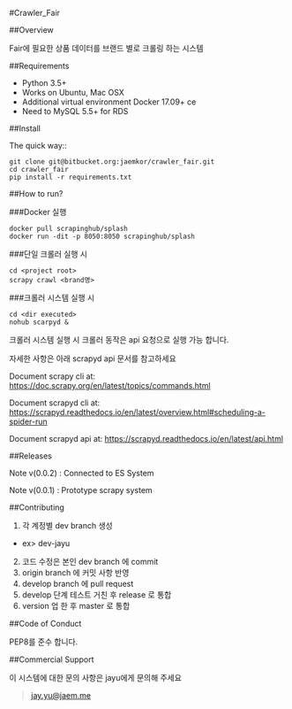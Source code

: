 #Crawler_Fair

##Overview

Fair에 필요한 상품 데이터를 브랜드 별로 크롤링 하는 시스템

##Requirements

* Python 3.5+
* Works on Ubuntu, Mac OSX
* Additional virtual environment Docker 17.09+ ce
* Need to MySQL 5.5+ for RDS


##Install

The quick way::

    git clone git@bitbucket.org:jaemkor/crawler_fair.git
    cd crawler_fair
    pip install -r requirements.txt

##How to run?

###Docker 실행 

    docker pull scrapinghub/splash
    docker run -dit -p 8050:8050 scrapinghub/splash
    
###단일 크롤러 실행 시
    
    cd <project root>
    scrapy crawl <brand명>

###크롤러 시스템 실행 시

    cd <dir executed>
    nohub scarpyd &
    
크롤러 시스템 실행 시 크롤러 동작은 api 요청으로 실행 가능 합니다. 

자세한 사항은 아래 scrapyd api 문서를 참고하세요

Document scrapy cli at: https://doc.scrapy.org/en/latest/topics/commands.html

Document scrapyd cli at: https://scrapyd.readthedocs.io/en/latest/overview.html#scheduling-a-spider-run

Document scrapyd api at: https://scrapyd.readthedocs.io/en/latest/api.html

##Releases

Note v(0.0.2) : Connected to ES System

Note v(0.0.1) : Prototype scrapy system

##Contributing

1. 각 계정별 dev branch 생성
- ex> dev-jayu
2. 코드 수정은 본인 dev branch 에 commit
3. origin branch 에 커밋 사항 반영 
4. develop branch 에 pull request
5. develop 단계 테스트 거친 후 release 로 통합
6. version 업 한 후 master 로 통합

##Code of Conduct

PEP8를 준수 합니다.

##Commercial Support

이 시스템에 대한 문의 사항은 jayu에게 문의해 주세요
> jay.yu@jaem.me